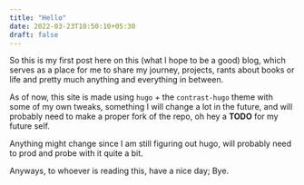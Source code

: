 ```yaml
---
title: "Hello"
date: 2022-03-23T10:50:10+05:30
draft: false
---
```


So this is my first post here on this (what I hope to be a good) blog, which
serves as a place for me to share my journey, projects, rants about books or
life and pretty much anything and everything in between. 

As of now, this site is made using `hugo` + the `contrast-hugo` theme with some
of my own tweaks, something I will change a lot in the future, and will
probably need to make a proper fork of the repo, oh hey a **TODO** for my
future self.

Anything might change since I am still figuring out hugo, will probably need to
prod and probe with it quite a bit.

Anyways, to whoever is reading this, have a nice day; Bye.

